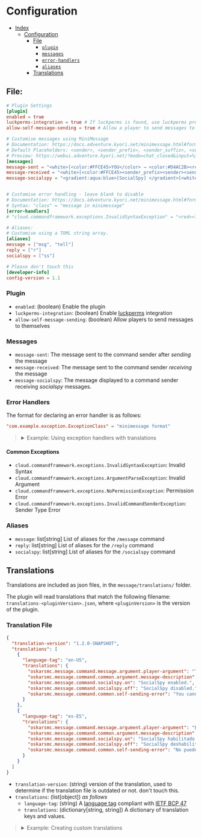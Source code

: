 # Configuration

- [Index](INDEX.md)
    - [Configuration](#configuration)
        - [File](#file-)
            - [`plugin`](#plugin)
            - [`messages`](#messages)
            - [`error-handlers`](#error-handlers)
            - [`aliases`](#aliases)
        - [Translations](#translations)

## File:

```toml
# Plugin Settings
[plugin]
enabled = true
luckperms-integration = true # If luckperms is found, use luckperms prefixes and suffixes.
allow-self-message-sending = true # Allow a player to send messages to themselves.

# Customise messages using MiniMessage
# Documentation: https://docs.adventure.kyori.net/minimessage.html#format or https://webui.adventure.kyori.net/
# Default Placeholders: <sender>, <sender_prefix>, <sender_suffix>, <sender_group>, <sender_server>, <receiver>, <receiver_prefix>, <receiver_suffix>, <receiver_group>, <receiver_server>, <message>
# Preview: https://webui.adventure.kyori.net/?mode=chat_closed&input=%3Cwhite%3E%5B%3Ccolor%3A%23FFCE45%3EYOU%3C%2Fcolor%3E%20%E2%86%92%20%3Ccolor%3A%23D4AC2B%3E%3Creceiver_prefix%3E%3Creceiver%3E%3Creceiver_suffix%3E%3C%2Fcolor%3E%5D%20%3Cmessage%3E%3C%2Fwhite%3E%0A%3Cwhite%3E%5B%3Ccolor%3A%23FFCE45%3E%3Csender_prefix%3E%3Csender%3E%3Csender_suffix%3E%3C%2Fcolor%3E%20%E2%86%92%20%3Ccolor%3A%23D4AC2B%3EYOU%3C%2Fcolor%3E%5D%20%3Cmessage%3E%3C%2Fwhite%3E%0A%3Cgradient%3Aaqua%3Ablue%3E%5BSocialSpy%5D%20%3C%2Fgradient%3E%5B%3Cwhite%3E%3Csender%3E%20%E2%86%92%20%3Creceiver%3E%5D%3A%20%3Cmessage%3E&st=%7B%22sender%22%3A%22Player1%22%2C%22receiver%22%3A%22Player2%22%2C%22message%22%3A%22Hello%2C%20World!%22%2C%22receiver_prefix%22%3A%22Admin%20%22%2C%22receiver_suffix%22%3A%22%20%5BLevel%201%5D%22%2C%22sender_prefix%22%3A%22Moderator%20%22%2C%22sender_suffix%22%3A%22%20%5BLevel%200%5D%22%7D
[messages]
message-sent = "<white>[<color:#FFCE45>YOU</color> → <color:#D4AC2B><receiver_prefix><receiver><receiver_suffix></color>] <message></white>"
message-received = "<white>[<color:#FFCE45><sender_prefix><sender><sender_suffix></color> → <color:#D4AC2B>YOU</color>] <message></white>"
message-socialspy = "<gradient:aqua:blue>[SocialSpy] </gradient>[<white><sender> → <receiver>]: <message>"


# Customise error handling - leave blank to disable
# Documentation: https://docs.adventure.kyori.net/minimessage.html#format or https://webui.adventure.kyori.net/
# Syntax: "class" = "message in minimessage"
[error-handlers]
# "cloud.commandframework.exceptions.InvalidSyntaxException" = "<red><lang:oskarsmc.message.command.exceptions.InvalidSyntaxException></red>"

# Aliases:
# Customise using a TOML string array.
[aliases]
message = ["msg", "tell"]
reply = ["r"]
socialspy = ["ss"]

# Please don't touch this
[developer-info]
config-version = 1.1
```

### Plugin

- `enabled`: (boolean) Enable the plugin
- `luckperms-integration`: (boolean) Enable [luckperms](https://luckperms.net/) integration
- `allow-self-message-sending`: (boolean) Allow players to send messages to themselves

### Messages

- `message-sent`: The message sent to the command sender after _sending_ the message
- `message-received`: The message sent to the command sender _receiving_ the message
- `message-socialspy`: The message displayed to a command sender receiving _socialspy_ messages.

### Error Handlers

The format for declaring an error handler is as follows:

```toml
"com.example.exception.ExceptionClass" = "minimessage format"
```

<blockquote>
<details>
<summary>Example: Using exception handlers with translations</summary>
In some cases, server admins may wish to localise their error messages.
For this, the MiniMessage <a href="https://docs.advntr.dev/minimessage/format.html#translatable">translatable</a> tag would be used as seen below:

```toml
"cloud.commandframework.exceptions.InvalidSyntaxException" = "<red><lang:com.yourserver.invalid-syntax>"
```

Accompanied by a matching translation definition for `com.yourserver-invalid-syntax` as a custom definition in the
translation configuration. Read more about the translation configuration [here](#translations)
</details>
</blockquote>

#### Common Exceptions

* `cloud.commandframework.exceptions.InvalidSyntaxException`: Invalid Syntax
* `cloud.commandframework.exceptions.ArgumentParseException`: Invalid Argument
* `cloud.commandframework.exceptions.NoPermissionException`: Permission Error
* `cloud.commandframework.exceptions.InvalidCommandSenderException`: Sender Type Error

### Aliases

* `message`: list\[string] List of aliases for the `/message` command
* `reply`: list\[string] List of aliases for the `/reply` command
* `socialspy`: list\[string] List of aliases for the `/socialspy` command

## Translations

Translations are included as json files, in the `message/translations/` folder.

The plugin will read translations that match the following filename: `translations-<pluginVersion>.json`,
where `<pluginVersion>` is the version of the plugin.

### Translation File

```json
{
  "translation-version": "1.2.0-SNAPSHOT",
  "translations": [
    {
      "language-tag": "en-US",
      "translations": {
        "oskarsmc.message.command.message.argument.player-argument": "The player to send the message to.",
        "oskarsmc.message.command.common.argument.message-description": "The message to send to the player.",
        "oskarsmc.message.command.socialspy.on": "SocialSpy enabled.",
        "oskarsmc.message.command.socialspy.off": "SocialSpy disabled.",
        "oskarsmc.message.command.common.self-sending-error": "You cannot send messages to yourself."
      }
    },
    {
      "language-tag": "es-ES",
      "translations": {
        "oskarsmc.message.command.message.argument.player-argument": "El jugador al cual enviar el mensaje.",
        "oskarsmc.message.command.common.argument.message-description": "El mensaje que se enviara al jugador.",
        "oskarsmc.message.command.socialspy.on": "SocialSpy habilitado.",
        "oskarsmc.message.command.socialspy.off": "SocialSpy deshabilitado.",
        "oskarsmc.message.command.common.self-sending-error": "No puedes enviarte mensajes a ti mismo."
      }
    }
  ]
}
```

* `translation-version`: (string) version of the translation, used to determine if the translation file is outdated or
  not. don't touch this.
* `translations`: (list\[object]) _as follows_
    * `language-tag`: (string) A [language tag](https://www.oracle.com/java/technologies/javase/java8locales.html)
      compliant with [IETF BCP 47](https://en.wikipedia.org/wiki/IETF_language_tag)
    * `translations`: (dictionary\[string, string]) A dictionary of translation keys and values.

<blockquote>
<details>
<summary>Example: Creating custom translations</summary>
In some cases, server admins may wish to create their own localisations, for example, in <a href="#error-handlers">custom error messages</a>.
For this, a custom translation would be defined as such, under translations[].translations

```json5
// note json doesn't support comments like in this demo
{
  "language-tag": "en-GB",
  "translations": {
    // remember to include the default translations as to not break existing commands!
    "com.yourserver.invalid-syntax": "Invalid Syntax"
  }
}
```

Accompanied by a matching error handler for `com.yourserver-invalid-syntax` as a custom exception handler in the
[`error-handlers`](#error-handlers) configuration. Read more about the error handler
configuration [here](#error-handlers)
</details>
</blockquote>